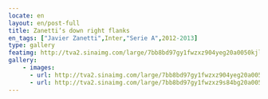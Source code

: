 ```yaml
---
locate: en
layout: en/post-full
title: Zanetti‘s down right flanks
en_tags: ["Javier Zanetti",Inter,"Serie A",2012-2013]
type: gallery
featimg: http://tva2.sinaimg.com/large/7bb8bd97gy1fwzxz904yeg20a0050kjl.gif
gallery:
    - images:
      - url: http://tva2.sinaimg.com/large/7bb8bd97gy1fwzxz904yeg20a0050kjl.gif
      - url: http://tva2.sinaimg.com/large/7bb8bd97gy1fwzxz9s84bg20a0050b2a.gif
---
```

